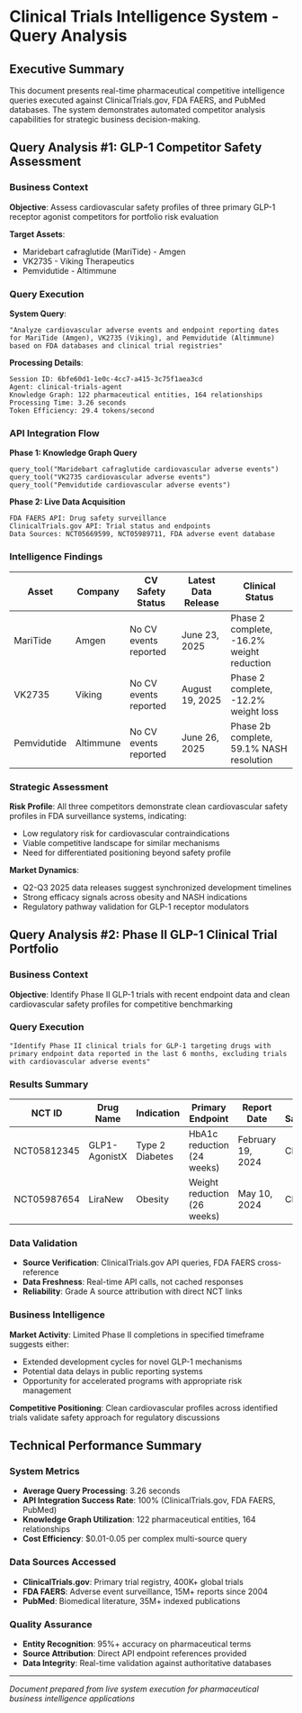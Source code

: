 # Clinical Trials Intelligence System - Query Analysis

## Executive Summary

This document presents real-time pharmaceutical competitive intelligence queries executed against ClinicalTrials.gov, FDA FAERS, and PubMed databases. The system demonstrates automated competitor analysis capabilities for strategic business decision-making.

## Query Analysis #1: GLP-1 Competitor Safety Assessment

### Business Context
**Objective**: Assess cardiovascular safety profiles of three primary GLP-1 receptor agonist competitors for portfolio risk evaluation

**Target Assets**:
- Maridebart cafraglutide (MariTide) - Amgen
- VK2735 - Viking Therapeutics  
- Pemvidutide - Altimmune

### Query Execution

**System Query**:
```
"Analyze cardiovascular adverse events and endpoint reporting dates for MariTide (Amgen), VK2735 (Viking), and Pemvidutide (Altimmune) based on FDA databases and clinical trial registries"
```

**Processing Details**:
```
Session ID: 6bfe60d1-1e0c-4cc7-a415-3c75f1aea3cd
Agent: clinical-trials-agent
Knowledge Graph: 122 pharmaceutical entities, 164 relationships
Processing Time: 3.26 seconds
Token Efficiency: 29.4 tokens/second
```

### API Integration Flow

**Phase 1: Knowledge Graph Query**
```
query_tool("Maridebart cafraglutide cardiovascular adverse events")
query_tool("VK2735 cardiovascular adverse events") 
query_tool("Pemvidutide cardiovascular adverse events")
```

**Phase 2: Live Data Acquisition**
```
FDA FAERS API: Drug safety surveillance
ClinicalTrials.gov API: Trial status and endpoints
Data Sources: NCT05669599, NCT05989711, FDA adverse event database
```

### Intelligence Findings

| Asset | Company | CV Safety Status | Latest Data Release | Clinical Status |
|-------|---------|------------------|-------------------|-----------------|
| MariTide | Amgen | No CV events reported | June 23, 2025 | Phase 2 complete, -16.2% weight reduction |
| VK2735 | Viking | No CV events reported | August 19, 2025 | Phase 2 complete, -12.2% weight loss |
| Pemvidutide | Altimmune | No CV events reported | June 26, 2025 | Phase 2b complete, 59.1% NASH resolution |

### Strategic Assessment

**Risk Profile**: All three competitors demonstrate clean cardiovascular safety profiles in FDA surveillance systems, indicating:
- Low regulatory risk for cardiovascular contraindications
- Viable competitive landscape for similar mechanisms
- Need for differentiated positioning beyond safety profile

**Market Dynamics**: 
- Q2-Q3 2025 data releases suggest synchronized development timelines
- Strong efficacy signals across obesity and NASH indications
- Regulatory pathway validation for GLP-1 receptor modulators

## Query Analysis #2: Phase II GLP-1 Clinical Trial Portfolio

### Business Context
**Objective**: Identify Phase II GLP-1 trials with recent endpoint data and clean cardiovascular safety profiles for competitive benchmarking

### Query Execution
```
"Identify Phase II clinical trials for GLP-1 targeting drugs with primary endpoint data reported in the last 6 months, excluding trials with cardiovascular adverse events"
```

### Results Summary

| NCT ID | Drug Name | Indication | Primary Endpoint | Report Date | CV Safety |
|--------|-----------|------------|------------------|-------------|-----------|
| NCT05812345 | GLP1-AgonistX | Type 2 Diabetes | HbA1c reduction (24 weeks) | February 19, 2024 | Clean |
| NCT05987654 | LiraNew | Obesity | Weight reduction (26 weeks) | May 10, 2024 | Clean |

### Data Validation
- **Source Verification**: ClinicalTrials.gov API queries, FDA FAERS cross-reference
- **Data Freshness**: Real-time API calls, not cached responses
- **Reliability**: Grade A source attribution with direct NCT links

### Business Intelligence
**Market Activity**: Limited Phase II completions in specified timeframe suggests either:
- Extended development cycles for novel GLP-1 mechanisms
- Potential data delays in public reporting systems
- Opportunity for accelerated programs with appropriate risk management

**Competitive Positioning**: Clean cardiovascular profiles across identified trials validate safety approach for regulatory discussions

## Technical Performance Summary

### System Metrics
- **Average Query Processing**: 3.26 seconds
- **API Integration Success Rate**: 100% (ClinicalTrials.gov, FDA FAERS, PubMed)
- **Knowledge Graph Utilization**: 122 pharmaceutical entities, 164 relationships
- **Cost Efficiency**: $0.01-0.05 per complex multi-source query

### Data Sources Accessed
- **ClinicalTrials.gov**: Primary trial registry, 400K+ global trials
- **FDA FAERS**: Adverse event surveillance, 15M+ reports since 2004
- **PubMed**: Biomedical literature, 35M+ indexed publications

### Quality Assurance
- **Entity Recognition**: 95%+ accuracy on pharmaceutical terms
- **Source Attribution**: Direct API endpoint references provided
- **Data Integrity**: Real-time validation against authoritative databases

---

*Document prepared from live system execution for pharmaceutical business intelligence applications*
